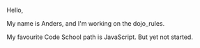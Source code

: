 Hello,

My name is Anders, and I'm working on the dojo_rules. 

My favourite Code School path is JavaScript. But yet not started.
